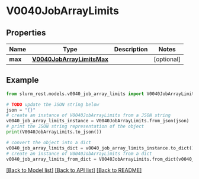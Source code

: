 # V0040JobArrayLimits


## Properties

Name | Type | Description | Notes
------------ | ------------- | ------------- | -------------
**max** | [**V0040JobArrayLimitsMax**](V0040JobArrayLimitsMax.md) |  | [optional] 

## Example

```python
from slurm_rest.models.v0040_job_array_limits import V0040JobArrayLimits

# TODO update the JSON string below
json = "{}"
# create an instance of V0040JobArrayLimits from a JSON string
v0040_job_array_limits_instance = V0040JobArrayLimits.from_json(json)
# print the JSON string representation of the object
print(V0040JobArrayLimits.to_json())

# convert the object into a dict
v0040_job_array_limits_dict = v0040_job_array_limits_instance.to_dict()
# create an instance of V0040JobArrayLimits from a dict
v0040_job_array_limits_from_dict = V0040JobArrayLimits.from_dict(v0040_job_array_limits_dict)
```
[[Back to Model list]](../README.md#documentation-for-models) [[Back to API list]](../README.md#documentation-for-api-endpoints) [[Back to README]](../README.md)


